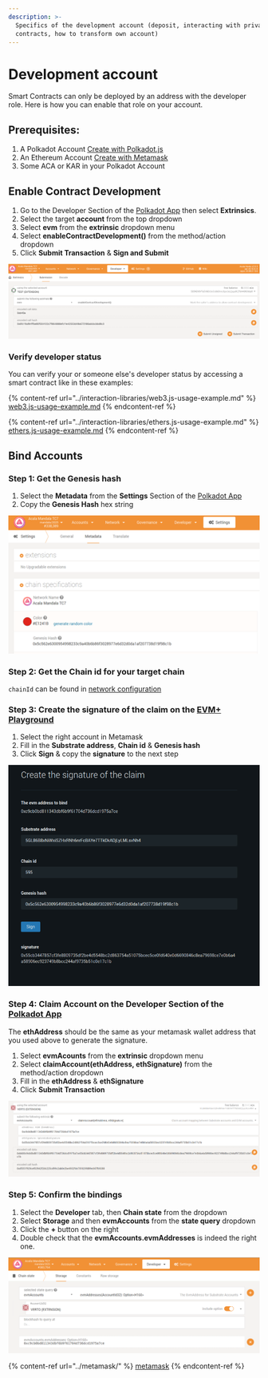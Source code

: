 ```yaml
---
description: >-
  Specifics of the development account (deposit, interacting with private
  contracts, how to transform own account)
---
```


# Development account

Smart Contracts can only be deployed by an address with the developer role.  Here is how you can enable that role on your account.

## Prerequisites:&#x20;

1. A Polkadot Account [Create with Polkadot.js](https://polkadot.js.org/extension/)
2. An Ethereum Account [Create with Metamask](https://metamask.io/download/)
3. Some ACA or KAR in your Polkadot Account

## Enable Contract Development

1. Go to the Developer Section of the [Polkadot App](https://polkadot.js.org/apps/?rpc=wss%3A%2F%2Fmandala-tc7-rpcnode.aca-dev.network%2Fws#/extrinsics) then select **Extrinsics**.
2. Select the target **account** from the top dropdown
3. Select **evm** from the **extrinsic** dropdown menu
4. Select **enableContractDevelopment()** from the method/action dropdown
5. Click **Submit Transaction** & **Sign and Submit**

![Developer > Extrinsic > Submission > evm > enableContractDevelopment()](<../../.gitbook/assets/image (21).png>)

### Verify developer status

You can verify your or someone else's developer status by accessing a smart contract like in these examples:

{% content-ref url="../interaction-libraries/web3.js-usage-example.md" %}
[web3.js-usage-example.md](../interaction-libraries/web3.js-usage-example.md)
{% endcontent-ref %}

{% content-ref url="../interaction-libraries/ethers.js-usage-example.md" %}
[ethers.js-usage-example.md](../interaction-libraries/ethers.js-usage-example.md)
{% endcontent-ref %}

## Bind Accounts

### Step 1: Get the Genesis hash

1. Select the **Metadata** from the **Settings** Section of the [Polkadot App](https://polkadot.js.org/apps/?rpc=wss%3A%2F%2Fmandala-tc7-rpcnode.aca-dev.network%2Fws#/settings/metadata)
2. Copy the **Genesis Hash** hex string

![Step 1: Getting the Genesis hash](<../../.gitbook/assets/image (5).png>)

### Step 2: Get the Chain id for your target chain

`chainId` can be found in [network configuration](../../network/network-configuration.md)

### Step 3: Create the signature of the claim on the [EVM+ Playground](https://evm.acala.network/#/Bind%20Account)

1. Select the right account in Metamask
2. Fill in the **Substrate address**, **Chain id** & **Genesis hash**
3. Click **Sign** & copy the **signature** to the next step

![Step 2: Create the signature of the claim ](<../../.gitbook/assets/image (27).png>)

### Step 4: Claim Account on the Developer Section of the [Polkadot App](https://polkadot.js.org/apps/?rpc=wss%3A%2F%2Fmandala-tc7-rpcnode.aca-dev.network%2Fws#/extrinsics)

The **ethAddress** should be the same as your metamask wallet address that you used above to generate the signature.

1. Select **evmAcounts** from the **extrinsic** dropdown menu
2. Select **claimAccount(ethAddress, ethSignature)** from the method/action dropdown
3. Fill in the **ethAddress** & **ethSignature**
4. Click **Submit Transaction**

![Step 3: Fill in eth Address and eth Signature](<../../.gitbook/assets/image (52).png>)

### Step 5: Confirm the bindings

1. Select the **Developer** tab, then **Chain state** from the dropdown
2. Select **Storage** and then **evmAccounts** from the **state query** dropdown
3. Click the **+** button on the right
4. Double check that the **evmAccounts.evmAddresses** is indeed the right one.

![Developer > Chain state > Storage > evmAccounts > evmAddresses](<../../.gitbook/assets/image (42).png>)

{% content-ref url="../metamask/" %}
[metamask](../metamask/)
{% endcontent-ref %}

